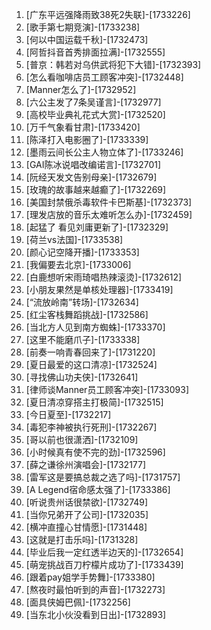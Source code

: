 
1. [广东平远强降雨致38死2失联]-[1733226]
1. [歌手第七期竞演]-[1733238]
1. [何以中国运载千秋]-[1732473]
1. [阿哲抖音首秀排面拉满]-[1732555]
1. [普京：韩若对乌供武将犯下大错]-[1732393]
1. [怎么看咖啡店员工顾客冲突]-[1732448]
1. [Manner怎么了]-[1732952]
1. [六公主发了7条吴谨言]-[1732977]
1. [高校毕业典礼花式大赏]-[1732520]
1. [万千气象看甘肃]-[1733420]
1. [陈泽打入电影圈了]-[1733339]
1. [墨雨云间长公主人物立体了]-[1733246]
1. [GAI陈冰说唱改编诺言]-[1732701]
1. [阮经天发文告别母亲]-[1732679]
1. [玫瑰的故事越来越癫了]-[1732269]
1. [美国封禁俄杀毒软件卡巴斯基]-[1732373]
1. [理发店放的音乐太难听怎么办]-[1732459]
1. [起猛了 看见刘庸更新了]-[1732329]
1. [荷兰vs法国]-[1733538]
1. [颜心记空降开播]-[1733353]
1. [我偏要去北京]-[1733006]
1. [白鹿想听宋雨琦唱热辣滚烫]-[1732612]
1. [小朋友果然是单核处理器]-[1733419]
1. [“流放岭南”转场]-[1732634]
1. [红尘客栈舞蹈挑战]-[1732586]
1. [当北方人见到南方蜘蛛]-[1733370]
1. [这里不能磨爪子]-[1733338]
1. [前奏一响青春回来了]-[1731220]
1. [夏日最爱的这口清凉]-[1732524]
1. [寻找佛山功夫侠]-[1732641]
1. [律师谈Manner员工顾客冲突]-[1733093]
1. [夏日清凉穿搭主打极简]-[1732515]
1. [今日夏至]-[1732217]
1. [毒犯李神被执行死刑]-[1732267]
1. [哥以前也很潇洒]-[1732109]
1. [小时候真有使不完的劲]-[1732596]
1. [薛之谦徐州演唱会]-[1732177]
1. [雷军这是要搞总裁之选了吗]-[1731757]
1. [A Legend宿命感太强了]-[1733386]
1. [听说贵州话很禁欲]-[1732749]
1. [当你兄弟开了公司]-[1732035]
1. [横冲直撞心甘情愿]-[1731448]
1. [这就是打击乐吗]-[1731328]
1. [毕业后我一定红透半边天的]-[1732654]
1. [萌宠挑战百刀柠檬片成功了]-[1733439]
1. [跟着pay姐学手势舞]-[1733380]
1. [熬夜时最怕听到的声音]-[1732273]
1. [面具侠姆巴佩]-[1732256]
1. [当东北小伙没看到日出]-[1732893]